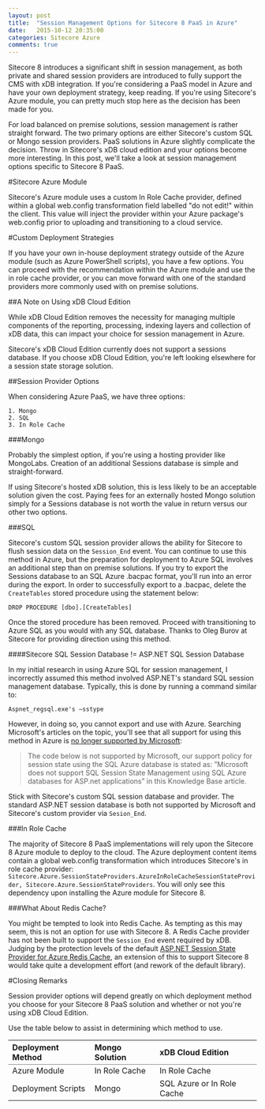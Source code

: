```yaml
---
layout: post
title:  "Session Management Options for Sitecore 8 PaaS in Azure"
date:   2015-10-12 20:35:00
categories: Sitecore Azure
comments: true
---
```

Sitecore 8 introduces a significant shift in session management, as both private and shared session providers are introduced to fully support the CMS with xDB integration. If you're considering a PaaS model in Azure and have your own deployment strategy, keep reading. If you're using Sitecore's Azure module, you can pretty much stop here as the decision has been made for you. 

For load balanced on premise solutions, session management is rather straight forward. The two primary options are either Sitecore's custom SQL or Mongo session providers. PaaS solutions in Azure slightly complicate the decision. Throw in Sitecore's xDB cloud edition and your options become more interesting.  In this post, we'll take a look at session management options specific to Sitecore 8 PaaS.

#Sitecore Azure Module

Sitecore's Azure module uses a custom In Role Cache provider, defined within a global web.config transformation field labelled "do not edit!" within the client. This value will inject the provider within your Azure package's web.config prior to uploading and transitioning to a cloud service. 

#Custom Deployment Strategies

If you have your own in-house deployment strategy outside of the Azure module (such as Azure PowerShell scripts), you have a few options. You can proceed with the recommendation within the Azure module and use the in role cache provider, or you can move forward with one of the standard providers more commonly used with on premise solutions. 

##A Note on Using xDB Cloud Edition

While xDB Cloud Edition removes the necessity for managing multiple components of the reporting, processing, indexing layers and collection of xDB data, this can impact your choice for session management in Azure.

Sitecore's xDB Cloud Edition currently does not support a sessions database. If you choose xDB Cloud Edition, you're left looking elsewhere for a session state storage solution. 

##Session Provider Options

When considering Azure PaaS, we have three options:

	1. Mongo
	2. SQL
	3. In Role Cache

###Mongo

Probably the simplest option, if you're using a hosting provider like MongoLabs. Creation of an additional Sessions database is simple and straight-forward. 

If using Sitecore's hosted xDB solution, this is less likely to be an acceptable solution given the cost. Paying fees for an externally hosted Mongo solution simply for a Sessions database is not worth the value in return versus our other two options.

###SQL

Sitecore's custom SQL session provider allows the ability for Sitecore to flush session data on the ```Session_End``` event. You can continue to use this method in Azure, but the preparation for deployment to Azure SQL involves an additional step than on premise solutions. If you try to export the Sessions database to an SQL Azure .bacpac format, you'll run into an error during the export. In order to successfully export to a .bacpac, delete the ```CreateTables``` stored procedure using the statement below:

```DROP PROCEDURE [dbo].[CreateTables]```

Once the stored procedure has been removed. Proceed with transitioning to Azure SQL as you would with any SQL database. Thanks to Oleg Burov at Sitecore for providing direction using this method. 

####Sitecore SQL Session Database != ASP.NET SQL Session Database

In my initial research in using Azure SQL for session management, I incorrectly assumed this method involved ASP.NET's standard SQL session management database. Typically, this is done by running a command similar to:

```Aspnet_regsql.exe's –sstype```

However, in doing so, you cannot export and use with Azure. Searching Microsoft's articles on the topic, you'll see that all support for using this method in Azure is <a href="https://azure.microsoft.com/en-us/blog/using-sql-azure-for-session-state/" target="_blank">no longer supported by Microsoft</a>:

<blockquote>
The code below is not supported by Microsoft, our support policy for session state using the SQL Azure database is stated as: ”Microsoft does not support SQL Session State Management using SQL Azure databases for ASP.net applications” in this Knowledge Base article.
</blockquote>
	
Stick with Sitecore's custom SQL session database and provider. The standard ASP.NET session database is both not supported by Microsoft and Sitecore's custom provider via ```Sesion_End```.

###In Role Cache

The majority of Sitecore 8 PaaS implementations will rely upon the Sitecore 8 Azure module to deploy to the cloud. The Azure deployment content items contain a global web.config transformation which introduces Sitecore's in role cache provider: ```Sitecore.Azure.SessionStateProviders.AzureInRoleCacheSessionStateProvider, Sitecore.Azure.SessionStateProviders```. You will only see this dependency upon installing the Azure module for Sitecore 8. 

###What About Redis Cache?

You might be tempted to look into Redis Cache. As tempting as this may seem, this is not an option for use with Sitecore 8. A Redis Cache provider has not been built to support the ```Session_End``` event required by xDB. Judging by the protection levels of the default <a href="https://msdn.microsoft.com/en-us/library/azure/dn690522.aspx" target="_blank">ASP.NET Session State Provider for Azure Redis Cache</a>, an extension of this to support Sitecore 8 would take quite a development effort (and rework of the default library).

#Closing Remarks

Session provider options will depend greatly on which deployment method you choose for your Sitecore 8 PaaS solution and whether or not you're using xDB Cloud Edition. 

Use the table below to assist in determining which method to use. 

<table rules="groups">
	<thead>
		<tr>
			<th style="text-align: left">Deployment Method</th>
			<th style="text-align: left">Mongo Solution</th>
			<th style="text-align: left">xDB Cloud Edition</th>
		</tr>
	<thead>
	<tbody>
		<tr>
			<td>Azure Module</td>
			<td>In Role Cache</td>
			<td>In Role Cache</td>
		</tr>
		<tr>
			<td>Deployment Scripts</td>
			<td>Mongo</td>
			<td>SQL Azure or In Role Cache</td>
		</tr>
	</tbody>
</table>